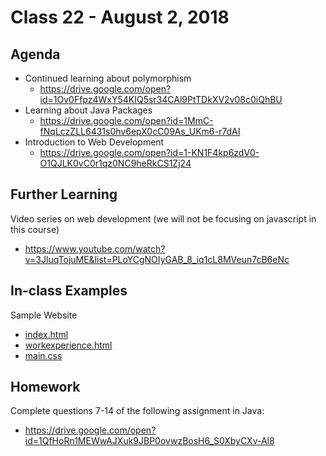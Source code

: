 # Class 22 - August 2, 2018

## Agenda

* Continued learning about polymorphism
  * https://drive.google.com/open?id=1Ov0Ffpz4WxY54KIQ5sr34CAl9PtTDkXV2v08c0iQhBU
* Learning about Java Packages
  * https://drive.google.com/open?id=1MmC-fNqLczZLL6431s0hv6epX0cC09As_UKm6-r7dAI
* Introduction to Web Development
  * https://drive.google.com/open?id=1-KN1F4kp6zdV0-O1QJLK0vC0r1qz0NC9heRkCS1Zj24

## Further Learning

Video series on web development (we will not be focusing on javascript in this course)
* https://www.youtube.com/watch?v=3JluqTojuME&list=PLoYCgNOIyGAB_8_iq1cL8MVeun7cB6eNc

## In-class Examples

Sample Website
* [index.html](index.html)
* [workexperience.html](workexperience.html)
* [main.css](main.css)

## Homework

Complete questions 7-14 of the following assignment in Java:
* https://drive.google.com/open?id=1QfHoRn1MEWwAJXuk9JBP0ovwzBosH6_S0XbyCXv-Al8